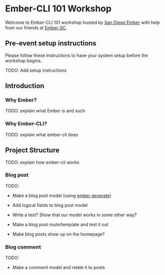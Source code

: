 # Ember-CLI 101 Workshop

Welcome to Ember-CLI 101 workshop hosted by [San Diego Ember][] with help from our friends at [Ember-SC][].

## Pre-event setup instructions

Please follow these instructions to have your system setup before the workshop begins.

TODO: Add setup instructions

## Introduction

### Why Ember?

TODO: explain what Ember is and such

### Why Ember-CLI?

TODO: explain what ember-cli does

## Project Structure

TODO: explain how ember-cli works

### Blog post

TODO:

- Make a blog post model (using [ember generate][])
- Add logical fields to blog post model
- Write a test? Show that our model works in some other way?

- Make a blog post route/template and test it out
- Make blog posts show up on the homepage?

### Blog comment

TODO:

- Make a comment model and relate it to posts

[san diego ember]: http://www.meetup.com/sandiego-ember/
[ember-sc]: http://www.meetup.com/ember-sc
[ember generate]: http://www.ember-cli.com/#generators-and-blueprints
